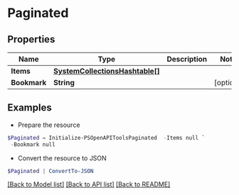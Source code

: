 # Paginated
## Properties

Name | Type | Description | Notes
------------ | ------------- | ------------- | -------------
**Items** | [**SystemCollectionsHashtable[]**](SystemCollectionsHashtable.md) |  | 
**Bookmark** | **String** |  | [optional] 

## Examples

- Prepare the resource
```powershell
$Paginated = Initialize-PSOpenAPIToolsPaginated  -Items null `
 -Bookmark null
```

- Convert the resource to JSON
```powershell
$Paginated | ConvertTo-JSON
```

[[Back to Model list]](../README.md#documentation-for-models) [[Back to API list]](../README.md#documentation-for-api-endpoints) [[Back to README]](../README.md)

